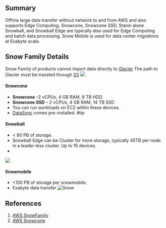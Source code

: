 ## Summary
Offline large data transfer without network to and from AWS and also supports Edge Computing. Snowcone, Snowcone SSD, Stand-alone Snowball, and Snowball Edge are typically also used for Edge Computing and batch data processing. Snow Mobile is used for data center migrations at Exabyte scale.

## Snow Family Details
Snow Family of products cannot import data directly to [Glacier](S3%20Storage%20Class.md#Glacier) The path to Glacier must be traveled through [S3](S3.md)
![](snowball_glacier_process.png)

#### Snowcone 
- **Snowcone** –2 vCPUs, 4 GB RAM,  8 TB HDD.
- **Snowcone SSD** – 2 vCPUs, 4 GB RAM,  14 TB SSD
- You can run workloads on EC2 within these devices.
- [DataSync](DataSync.md) comes pre-installed.
#tip 
#### Snowball
* < 80 PB of storage.
* Snowball Edge can be Cluster for more storage, typically 45TB per node in a leader-less cluster. Up to 15 devices.
* 
![](snowball_v_snowball_edge_table.png)
#### Snowmobile
- <100 PB of storage per snowmobile.
- Exabyte data transfer
![Snow](snow_family_table.png)

## References

1. [AWS SnowFamily](https://docs.aws.amazon.com/snowball/index.html)
2. [AWS Snowcone](https://docs.aws.amazon.com/snowball/latest/snowcone-guide/snowcone-what-is-snowcone.html)